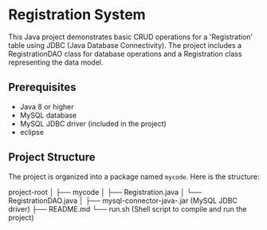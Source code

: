 # Registration System

This Java project demonstrates basic CRUD operations for a 'Registration' table using JDBC (Java Database Connectivity). The project includes a RegistrationDAO class for database operations and a Registration class representing the data model.

## Prerequisites
- Java 8 or higher
- MySQL database
- MySQL JDBC driver (included in the project)
- eclipse

## Project Structure
The project is organized into a package named `mycode`. Here is the structure:

project-root
│
├── mycode
│ ├── Registration.java
│ └── RegistrationDAO.java
│
├── mysql-connector-java-<version>.jar (MySQL JDBC driver)
├── README.md
└── run.sh (Shell script to compile and run the project)
